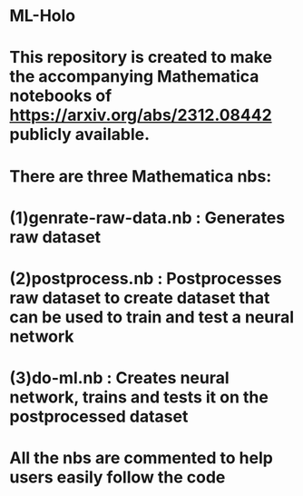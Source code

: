 # ML-Holo
# This repository is created to make the accompanying Mathematica notebooks of https://arxiv.org/abs/2312.08442 publicly available.
# There are three Mathematica nbs:
# (1)genrate-raw-data.nb : Generates raw dataset 
# (2)postprocess.nb : Postprocesses raw dataset to create dataset that can be used to train and test a neural network
# (3)do-ml.nb : Creates neural network, trains and tests it on the postprocessed dataset
# All the nbs are commented to help users easily follow the code
